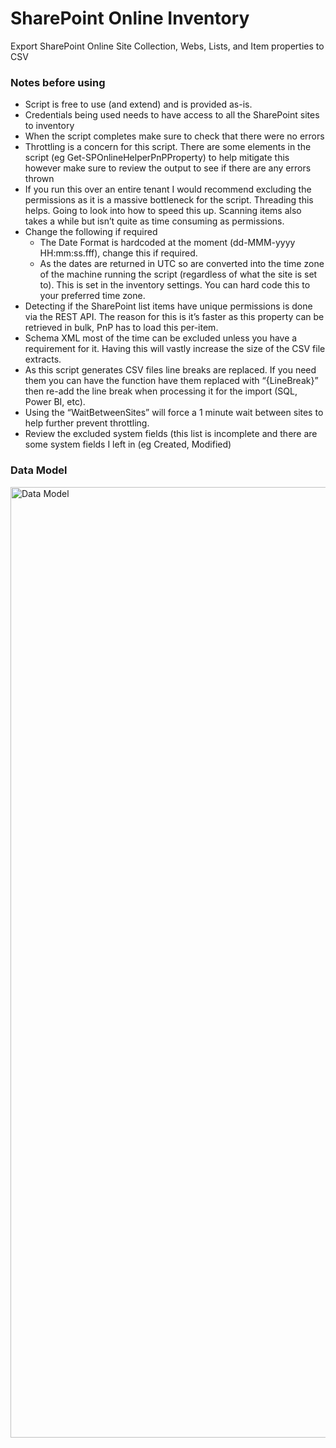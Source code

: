 # SharePoint Online Inventory
Export SharePoint Online Site Collection, Webs, Lists, and Item properties to CSV

### Notes before using
- Script is free to use (and extend) and is provided as-is.
- Credentials being used needs to have access to all the SharePoint sites to inventory
- When the script completes make sure to check that there were no errors
- Throttling is a concern for this script. There are some elements in the script (eg Get-SPOnlineHelperPnPProperty) to help mitigate this however make sure to review the output to see if there are any errors thrown
- If you run this over an entire tenant I would recommend excluding the permissions as it is a massive bottleneck for the script. Threading this helps. Going to look into how to speed this up. Scanning items also takes a while but isn’t quite as time consuming as permissions.
- Change the following if required
  - The Date Format is hardcoded at the moment (dd-MMM-yyyy HH:mm:ss.fff), change this if required.
  - As the dates are returned in UTC so are converted into the time zone of the machine running the script (regardless of what the site is set to). This is set in the inventory settings. You can hard code this to your preferred time zone.
- Detecting if the SharePoint list items have unique permissions is done via the REST API. The reason for this is it’s faster as this property can be retrieved in bulk, PnP has to load this per-item.
- Schema XML most of the time can be excluded unless you have a requirement for it. Having this will vastly increase the size of the CSV file extracts.
- As this script generates CSV files line breaks are replaced. If you need them you can have the function have them replaced with “{LineBreak}” then re-add the line break when processing it for the import (SQL, Power BI, etc).
- Using the “WaitBetweenSites” will force a 1 minute wait between sites to help further prevent throttling.
- Review the excluded system fields (this list is incomplete and there are some system fields I left in (eg Created, Modified)

### Data Model
<img width="1521" alt="Data Model" src="https://user-images.githubusercontent.com/102898289/168424990-66562400-8409-4c34-af66-767b1093969b.png">
